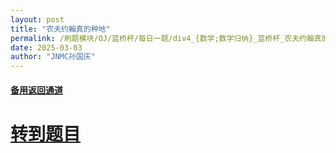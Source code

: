 ```yaml
---
layout: post
title: "农夫约翰真的种地"
permalink: /刷题模块/OJ/蓝桥杯/每日一题/div4_{数学;数学归纳}_蓝桥杯_农夫约翰真的种地.md/
date: 2025-03-03
author: "JNMC孙国庆"
---
```


#### [备用返回通道](../../README.md)
# [转到题目](https://www.acwing.com/problem/content/5442/)
